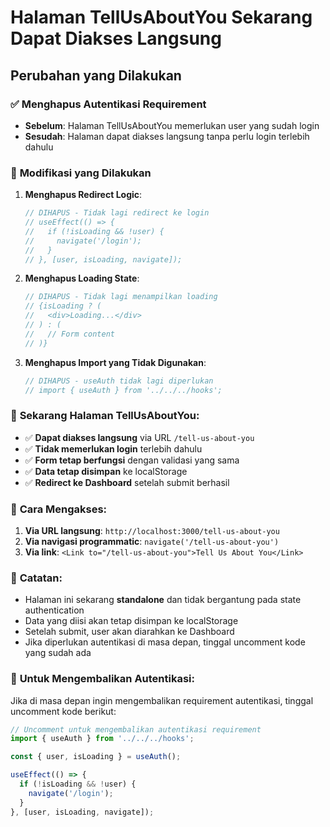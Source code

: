 # Halaman TellUsAboutYou Sekarang Dapat Diakses Langsung

## Perubahan yang Dilakukan

### ✅ **Menghapus Autentikasi Requirement**
- **Sebelum**: Halaman TellUsAboutYou memerlukan user yang sudah login
- **Sesudah**: Halaman dapat diakses langsung tanpa perlu login terlebih dahulu

### 🔧 **Modifikasi yang Dilakukan**

1. **Menghapus Redirect Logic**:
   ```typescript
   // DIHAPUS - Tidak lagi redirect ke login
   // useEffect(() => {
   //   if (!isLoading && !user) {
   //     navigate('/login');
   //   }
   // }, [user, isLoading, navigate]);
   ```

2. **Menghapus Loading State**:
   ```typescript
   // DIHAPUS - Tidak lagi menampilkan loading
   // {isLoading ? (
   //   <div>Loading...</div>
   // ) : (
   //   // Form content
   // )}
   ```

3. **Menghapus Import yang Tidak Digunakan**:
   ```typescript
   // DIHAPUS - useAuth tidak lagi diperlukan
   // import { useAuth } from '../../../hooks';
   ```

### 🎯 **Sekarang Halaman TellUsAboutYou:**

- ✅ **Dapat diakses langsung** via URL `/tell-us-about-you`
- ✅ **Tidak memerlukan login** terlebih dahulu
- ✅ **Form tetap berfungsi** dengan validasi yang sama
- ✅ **Data tetap disimpan** ke localStorage
- ✅ **Redirect ke Dashboard** setelah submit berhasil

### 🚀 **Cara Mengakses:**

1. **Via URL langsung**: `http://localhost:3000/tell-us-about-you`
2. **Via navigasi programmatic**: `navigate('/tell-us-about-you')`
3. **Via link**: `<Link to="/tell-us-about-you">Tell Us About You</Link>`

### 📝 **Catatan:**

- Halaman ini sekarang **standalone** dan tidak bergantung pada state authentication
- Data yang diisi akan tetap disimpan ke localStorage
- Setelah submit, user akan diarahkan ke Dashboard
- Jika diperlukan autentikasi di masa depan, tinggal uncomment kode yang sudah ada

### 🔄 **Untuk Mengembalikan Autentikasi:**

Jika di masa depan ingin mengembalikan requirement autentikasi, tinggal uncomment kode berikut:

```typescript
// Uncomment untuk mengembalikan autentikasi requirement
import { useAuth } from '../../../hooks';

const { user, isLoading } = useAuth();

useEffect(() => {
  if (!isLoading && !user) {
    navigate('/login');
  }
}, [user, isLoading, navigate]);
```
